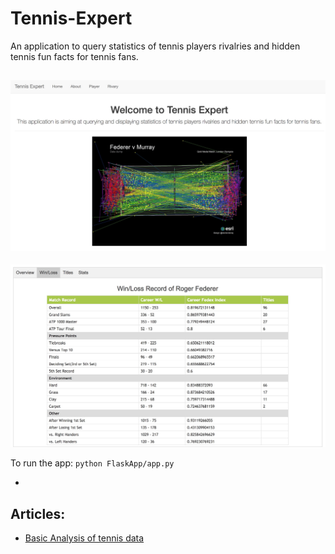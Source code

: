 # Tennis-Expert
An application to query statistics of tennis players rivalries and hidden tennis fun facts for tennis fans.

![](img/banner.jpg)
-
![](img/winloss.jpg)

To run the app: `python FlaskApp/app.py`

-
Articles:
-
- [Basic Analysis of tennis data](Articles/memo.md)
